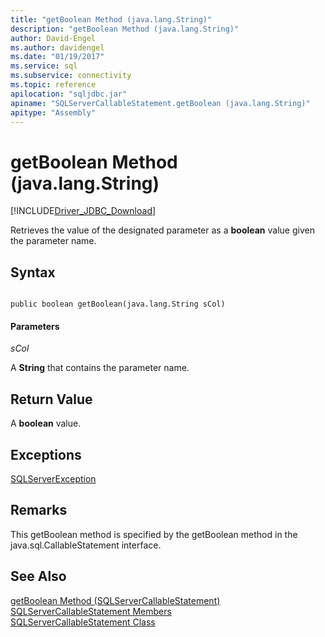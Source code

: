 ```yaml
---
title: "getBoolean Method (java.lang.String)"
description: "getBoolean Method (java.lang.String)"
author: David-Engel
ms.author: davidengel
ms.date: "01/19/2017"
ms.service: sql
ms.subservice: connectivity
ms.topic: reference
apilocation: "sqljdbc.jar"
apiname: "SQLServerCallableStatement.getBoolean (java.lang.String)"
apitype: "Assembly"
---
```

# getBoolean Method (java.lang.String)
[!INCLUDE[Driver_JDBC_Download](../../../includes/driver_jdbc_download.md)]

  Retrieves the value of the designated parameter as a **boolean** value given the parameter name.  
  
## Syntax  
  
```  
  
public boolean getBoolean(java.lang.String sCol)  
```  
  
#### Parameters  
 *sCol*  
  
 A **String** that contains the parameter name.  
  
## Return Value  
 A **boolean** value.  
  
## Exceptions  
 [SQLServerException](../../../connect/jdbc/reference/sqlserverexception-class.md)  
  
## Remarks  
 This getBoolean method is specified by the getBoolean method in the java.sql.CallableStatement interface.  
  
## See Also  
 [getBoolean Method &#40;SQLServerCallableStatement&#41;](../../../connect/jdbc/reference/getboolean-method-sqlservercallablestatement.md)   
 [SQLServerCallableStatement Members](../../../connect/jdbc/reference/sqlservercallablestatement-members.md)   
 [SQLServerCallableStatement Class](../../../connect/jdbc/reference/sqlservercallablestatement-class.md)  
  
  

